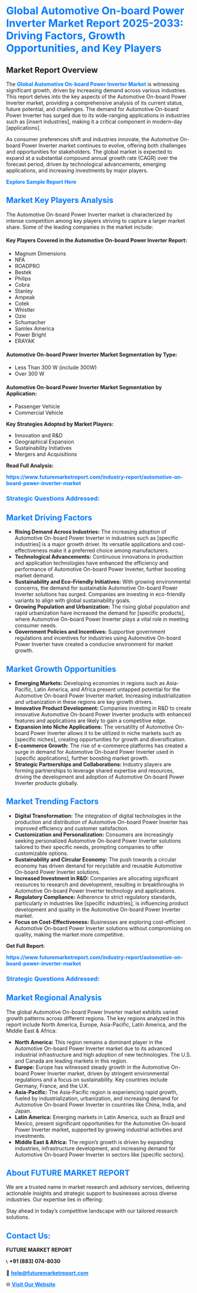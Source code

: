 <h1 style="color: #007BFF;">Global Automotive On-board Power Inverter Market Report 2025-2033: Driving Factors, Growth Opportunities, and Key Players</h1>

<section id="overview">
<h2>Market Report Overview</h2>
<p>The <a href="https://www.futuremarketreport.com/industry-report/automotive-on-board-power-inverter-market" style="color: #007BFF; text-decoration: none;"><strong>Global Automotive On-board Power Inverter Market</strong></a> is witnessing significant growth, driven by increasing demand across various industries. This report delves into the key aspects of the Automotive On-board Power Inverter market, providing a comprehensive analysis of its current status, future potential, and challenges. The demand for Automotive On-board Power Inverter has surged due to its wide-ranging applications in industries such as [insert industries], making it a critical component in modern-day [applications].</p>
<p>As consumer preferences shift and industries innovate, the Automotive On-board Power Inverter market continues to evolve, offering both challenges and opportunities for stakeholders. The global market is expected to expand at a substantial compound annual growth rate (CAGR) over the forecast period, driven by technological advancements, emerging applications, and increasing investments by major players.</p>
</section>

<section id="overview">
<p><a href="https://www.futuremarketreport.com/request-sample/reportId=48214" style="color: #007BFF; text-decoration: none;"><strong>Explore Sample Report Here</strong></a></p>
</section>

<section id="key-players">
<h2 style="color: #007BFF;">Market Key Players Analysis</h2>
<p>The Automotive On-board Power Inverter market is characterized by intense competition among key players striving to capture a larger market share. Some of the leading companies in the market include:</p>
<h4>Key Players Covered in the Automotive On-board Power Inverter Report:</h4>
<ul><li>Magnum Dimensions</li><li>NFA</li><li>ROADPRO</li><li>Bestek</li><li>Philips</li><li>Cobra</li><li>Stanley</li><li>Ampeak</li><li>Cotek</li><li>Whistler</li><li>Ozio</li><li>Schumacher</li><li>Samlex America</li><li>Power Bright</li><li>ERAYAK</li></ul>
<h4>Automotive On-board Power Inverter Market Segmentation by Type:</h4>
<ul><li>Less Than 300 W (include 300W)</li><li>Over 300 W</li></ul>

<h4>Automotive On-board Power Inverter Market Segmentation by Application:</h4>
<ul><li>Passenger Vehicle</li><li>Commercial Vehicle</li></ul>
<p><strong>Key Strategies Adopted by Market Players:</strong></p>
<ul>
<li>Innovation and R&D</li>
<li>Geographical Expansion</li>
<li>Sustainability Initiatives</li>
<li>Mergers and Acquisitions</li>
</ul>
</section>

<section>
<p><strong>Read Full Analysis: </strong></p><a href="https://www.futuremarketreport.com/industry-report/automotive-on-board-power-inverter-market" style="color: #007BFF; text-decoration: none;"><strong>https://www.futuremarketreport.com/industry-report/automotive-on-board-power-inverter-market</strong></a>
<h3 style="color: #007BFF;">Strategic Questions Addressed:</h3>
</section>

<section id="driving-factors">
<h2 style="color: #007BFF;">Market Driving Factors</h2>
<ul>
<li><strong>Rising Demand Across Industries:</strong> The increasing adoption of Automotive On-board Power Inverter in industries such as [specific industries] is a major growth driver. Its versatile applications and cost-effectiveness make it a preferred choice among manufacturers.</li>
<li><strong>Technological Advancements:</strong> Continuous innovations in production and application technologies have enhanced the efficiency and performance of Automotive On-board Power Inverter, further boosting market demand.</li>
<li><strong>Sustainability and Eco-Friendly Initiatives:</strong> With growing environmental concerns, the demand for sustainable Automotive On-board Power Inverter solutions has surged. Companies are investing in eco-friendly variants to align with global sustainability goals.</li>
<li><strong>Growing Population and Urbanization:</strong> The rising global population and rapid urbanization have increased the demand for [specific products], where Automotive On-board Power Inverter plays a vital role in meeting consumer needs.</li>
<li><strong>Government Policies and Incentives:</strong> Supportive government regulations and incentives for industries using Automotive On-board Power Inverter have created a conducive environment for market growth.</li>
</ul>
</section>

<section id="growth-opportunities">
<h2 style="color: #007BFF;">Market Growth Opportunities</h2>
<ul>
<li><strong>Emerging Markets:</strong> Developing economies in regions such as Asia-Pacific, Latin America, and Africa present untapped potential for the Automotive On-board Power Inverter market. Increasing industrialization and urbanization in these regions are key growth drivers.</li>
<li><strong>Innovative Product Development:</strong> Companies investing in R&D to create innovative Automotive On-board Power Inverter products with enhanced features and applications are likely to gain a competitive edge.</li>
<li><strong>Expansion into Niche Applications:</strong> The versatility of Automotive On-board Power Inverter allows it to be utilized in niche markets such as [specific niches], creating opportunities for growth and diversification.</li>
<li><strong>E-commerce Growth:</strong> The rise of e-commerce platforms has created a surge in demand for Automotive On-board Power Inverter used in [specific applications], further boosting market growth.</li>
<li><strong>Strategic Partnerships and Collaborations:</strong> Industry players are forming partnerships to leverage shared expertise and resources, driving the development and adoption of Automotive On-board Power Inverter products globally.</li>
</ul>
</section>

<section id="trending-factors">
<h2 style="color: #007BFF;">Market Trending Factors</h2>
<ul>
<li><strong>Digital Transformation:</strong> The integration of digital technologies in the production and distribution of Automotive On-board Power Inverter has improved efficiency and customer satisfaction.</li>
<li><strong>Customization and Personalization:</strong> Consumers are increasingly seeking personalized Automotive On-board Power Inverter solutions tailored to their specific needs, prompting companies to offer customizable options.</li>
<li><strong>Sustainability and Circular Economy:</strong> The push towards a circular economy has driven demand for recyclable and reusable Automotive On-board Power Inverter solutions.</li>
<li><strong>Increased Investment in R&D:</strong> Companies are allocating significant resources to research and development, resulting in breakthroughs in Automotive On-board Power Inverter technology and applications.</li>
<li><strong>Regulatory Compliance:</strong> Adherence to strict regulatory standards, particularly in industries like [specific industries], is influencing product development and quality in the Automotive On-board Power Inverter market.</li>
<li><strong>Focus on Cost-Effectiveness:</strong> Businesses are exploring cost-efficient Automotive On-board Power Inverter solutions without compromising on quality, making the market more competitive.</li>
</ul>
</section>

<section>
<p><strong>Get Full Report: </strong></p><a href="https://www.futuremarketreport.com/industry-report/automotive-on-board-power-inverter-market" style="color: #007BFF; text-decoration: none;"><strong>https://www.futuremarketreport.com/industry-report/automotive-on-board-power-inverter-market</strong></a>
<h3 style="color: #007BFF;">Strategic Questions Addressed:</h3>
</section>


<section id="regional-analysis">
<h2 style="color: #007BFF;">Market Regional Analysis</h2>
<p>The global Automotive On-board Power Inverter market exhibits varied growth patterns across different regions. The key regions analyzed in this report include North America, Europe, Asia-Pacific, Latin America, and the Middle East & Africa:</p>
<ul>
<li><strong>North America:</strong> This region remains a dominant player in the Automotive On-board Power Inverter market due to its advanced industrial infrastructure and high adoption of new technologies. The U.S. and Canada are leading markets in this region.</li>
<li><strong>Europe:</strong> Europe has witnessed steady growth in the Automotive On-board Power Inverter market, driven by stringent environmental regulations and a focus on sustainability. Key countries include Germany, France, and the U.K.</li>
<li><strong>Asia-Pacific:</strong> The Asia-Pacific region is experiencing rapid growth, fueled by industrialization, urbanization, and increasing demand for Automotive On-board Power Inverter in countries like China, India, and Japan.</li>
<li><strong>Latin America:</strong> Emerging markets in Latin America, such as Brazil and Mexico, present significant opportunities for the Automotive On-board Power Inverter market, supported by growing industrial activities and investments.</li>
<li><strong>Middle East & Africa:</strong> The region’s growth is driven by expanding industries, infrastructure development, and increasing demand for Automotive On-board Power Inverter in sectors like [specific sectors].</li>
</ul>
</section>

<footer>
<h2 style="color: #007BFF;">About FUTURE MARKET REPORT</h2>
<p>We are a trusted name in market research and advisory services, delivering actionable insights and strategic support to businesses across diverse industries. Our expertise lies in offering:</p>

<p>Stay ahead in today’s competitive landscape with our tailored research solutions.</p>

<h2 style="color: #007BFF;">Contact Us:</h2>
<p><strong>FUTURE MARKET REPORT</strong></p>
<p>📞 <strong>+91 (883) 074-8030</strong></p>
<p>📧 <strong><a href="mailto:help@futuremarketreport.com" style="color: #007BFF;">help@futuremarketreport.com</a></strong></p>
<p>🌐 <strong><a href="https://www.futuremarketreport.com/" style="color: #007BFF;">Visit Our Website</a></strong></p>
</footer>